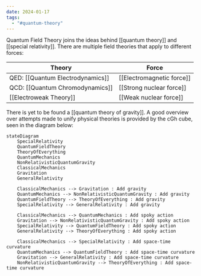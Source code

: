 ```yaml
---
date: 2024-01-17
tags:
  - "#quantum-theory"
---
```

Quantum Field Theory joins the ideas behind [[quantum theory]] and [[special relativity]]. There are multiple field theories that apply to different forces:

| Theory | Force |
| ---- | ---- |
| QED: [[Quantum Electrodynamics]] | [[Electromagnetic force]] |
| QCD: [[Quantum Chromodynamics]] | [[Strong nuclear force]] |
| [[Electroweak Theory]] | [[Weak nuclear force]] |

There is yet to be found a [[quantum theory of gravity]]. A good overview over attempts made to unify physical theories is provided by the cGh cube, seen in the diagram below:



```mermaid
stateDiagram
	SpecialRelativity
	QuantumFieldTheory
	TheoryOfEverything
	QuantumMechanics
	NonRelativisticQuantumGravity
	ClassicalMechanics
	Gravitation
	GeneralRelativity
	
	ClassicalMechanics --> Gravitation : Add gravity
	QuantumMechanics --> NonRelativisticQuantumGravity : Add gravity
	QuantumFieldTheory --> TheoryOfEverything : Add gravity
	SpecialRelativity --> GeneralRelativity : Add gravity

	ClassicalMechanics --> QuantumMechanics : Add spoky action
	Gravitation --> NonRelativisticQuantumGravity : Add spoky action
	SpecialRelativity --> QuantumFieldTheory : Add spoky action
	GeneralRelativity --> TheoryOfEverything : Add spoky action

	ClassicalMechanics --> SpecialRelativity : Add space-time curvature
	QuantumMechanics --> QuantumFieldTheory : Add space-time curvature
	Gravitation --> GeneralRelativity : Add space-time curvature
	NonRelativisticQuantumGravity --> TheoryOfEverything : Add space-time curvature
```
